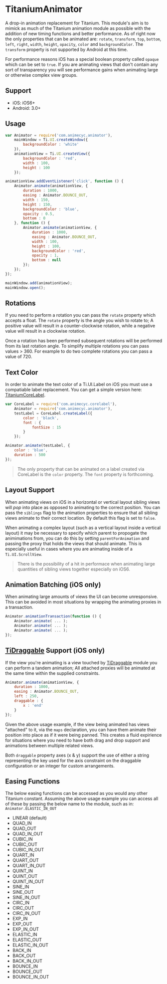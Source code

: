 # TitaniumAnimator

A drop-in animation replacement for Titanium. This module's aim is to mimick as much of the Titanium animation module as possible with the addition of new timing functions and better performance. As of right now the only properties that can be animated are: `rotate`, `transform`, `top`, `bottom`, `left`, `right`, `width`, `height`, `opacity`, `color` and `backgroundColor`. The `transform` property is not supported by Android at this time.

For performance reasons iOS has a special boolean property called `opaque` which can be set to `true`. If you are animating views that don't contain any sort of transparency you will see performance gains when animating large or otherwise complex view groups.

## Support

* iOS: iOS6+
* Android: 3.0+

## Usage

```javascript
var Animator = require('com.animecyc.animator'),
    mainWindow = Ti.UI.createWindow({
        backgroundColor : 'white'
    }),
    animationView = Ti.UI.createView({
    	backgroundColor : 'red',
    	width : 100,
    	height : 100
    });

animationView.addEventListener('click', function () {
	Animator.animate(animationView, {
		duration : 1000,
		easing : Animator.BOUNCE_OUT,
		width : 150,
		height : 150,
		backgroundColor : 'blue',
		opacity : 0.5,
		bottom : 0
	}, function () {
		Animator.animate(animationView, {
			duration : 1000,
			easing : Animator.BOUNCE_OUT,
			width : 100,
			height : 100,
			backgroundColor : 'red',
			opacity : 1,
			bottom : null
		});
	});
});

mainWindow.add(animationView);
mainWindow.open();
```

## Rotations

If you need to perform a rotation you can pass the `rotate` property which accepts a float. The `rotate` property is the angle you wish to rotate to; A positive value will result in a counter-clockwise rotation, while a negative value will result in a clockwise rotation.

Once a rotation has been performed subsequent rotations will be performed from its last rotation angle. To simplify multiple rotations you can pass values > 360. For example to do two complete rotations you can pass a value of 720.

## Text Color

In order to animate the text color of a Ti.UI.Label on iOS you must use a compatiable label replacement. You can get a simple version here: [TitaniumCoreLabel](https://github.com/animecyc/TitaniumCoreLabel).

```javascript
var CoreLabel = require('com.animecyc.corelabel'),
	Animator = require('com.animecyc.animator'),
	testLabel = CoreLabel.createLabel({
		color : 'black',
		font : {
			fontSize : 15
		}
	});

Animator.animate(testLabel, {
	color : 'blue',
	duration : 500
});
```

> The only property that can be animated on a label created via CoreLabel is the `color` property. The `font` property is forthcoming.

## Layout Support

When animating views on iOS in a horizontal or vertical layout sibling views will *pop* into place as opposed to animating to the correct position. You can pass the `siblings` flag to the animation properties to ensure that all sibling views animate to their correct location. By default this flag is set to `false`.

When animating a complex layout (such as a vertical layout inside a vertical layout) it may be necessary to specify which parent to propogate the animimations from, you can do this by setting `parentForAnimation` and passing the proxy that holds the views that should animate. This is especially useful in cases where you are animating inside of a `Ti.UI.ScrollView`.

> There is the possibility of a hit in performace when animating large quantities of sibling views together especially on iOS6.

## Animation Batching (iOS only)

When animating large amounts of views the UI can become unresponsive. This can be avoided in most situations by wrapping the animating proxies in a transaction.

```javascript
Animator.animationTransaction(function () {
	Animator.animate( ... );
	Animator.animate( ... );
	Animator.animate( ... );
});
```

## [TiDraggable](https://github.com/animecyc/TiDraggable) Support (iOS only)

If the view you're animating is a view touched by [TiDraggable](https://github.com/animecyc/TiDraggable) module you can perform a tandem animation; All attached proxies will be animated at the same time within the supplied constraints.

```javascript
Animator.animate(animationView, {
	duration : 1000,
	easing : Animator.BOUNCE_OUT,
	left : 250,
	draggable : {
		x : 'end'
	}
});
```

Given the above usage example, if the view being animated has views "attached" to it, via the `maps` declaration, you can have them animate their position into place as if it were being panned. This creates a fluid expirience for situations where you need to have both drag and drop support and animations between multiple related views.

Both `draggable` property axes (x & y) support the use of either a string representing the key used for the axis constraint on the draggable configuration or an integer for custom arrangements.

## Easing Functions

The below easing functions can be accessed as you would any other Titanium constant. Assuming the above usage example you can access all of these by passing the below name to the module, such as in: `Animator.ELASTIC_IN_OUT`

* LINEAR (default)
* QUAD_IN
* QUAD_OUT
* QUAD_IN_OUT
* CUBIC_IN
* CUBIC_OUT
* CUBIC_IN_OUT
* QUART_IN
* QUART_OUT
* QUART_IN_OUT
* QUINT_IN
* QUINT_OUT
* QUINT_IN_OUT
* SINE_IN
* SINE_OUT
* SINE_IN_OUT
* CIRC_IN
* CIRC_OUT
* CIRC_IN_OUT
* EXP_IN
* EXP_OUT
* EXP_IN_OUT
* ELASTIC_IN
* ELASTIC_OUT
* ELASTIC_IN_OUT
* BACK_IN
* BACK_OUT
* BACK_IN_OUT
* BOUNCE_IN
* BOUNCE_OUT
* BOUNCE_IN_OUT
